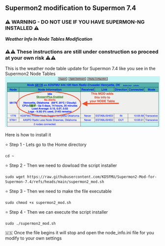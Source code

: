 ## Supermon2 modification to Supermon 7.4 ##
### ⚠️ WARNING - DO NOT USE IF YOU HAVE SUPERMON-NG INSTALLED ⚠️ ###

***Weather Info In Node Tables Modification***
### ⚠️⚠️ These instructions are still under construction so proceed at your own risk ⚠️⚠️ ###
This is the weather node table update for Supermon 7.4 like you see in the Supermon2 Node Tables
![Supermon2-Mod Logo](https://github.com/KD5FMU/Supermon2-Mod-for-Supermon-7.4/blob/main/supermon2-mod-a.png)

Here is how to install it

⭐️ Step 1 - Lets go to the Home directory
```
cd ~
```

⭐️ Step 2 - Then we need to dowload the script installer
```
sudo wget https://raw.githubusercontent.com/KD5FMU/Supermon2-Mod-for-Supermon-7.4/refs/heads/main/supermon2_mod.sh
```

⭐️ Step 3 - Then we need to make the file executable
```
sudo chmod +x supermon2_mod.sh
```

⭐️ Step 4 - Then we can execute the script installer
```
sudo ./supermon2_mod.sh
```

🇺🇸 Once the file begins it will stop and open the node_info.ini file for you modify to your own settings

